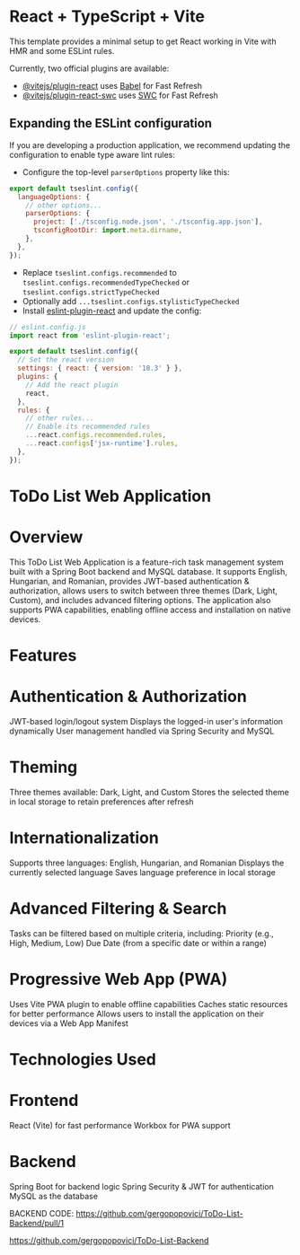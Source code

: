 # React + TypeScript + Vite

This template provides a minimal setup to get React working in Vite with HMR and some ESLint rules.

Currently, two official plugins are available:

- [@vitejs/plugin-react](https://github.com/vitejs/vite-plugin-react/blob/main/packages/plugin-react/README.md) uses [Babel](https://babeljs.io/) for Fast Refresh
- [@vitejs/plugin-react-swc](https://github.com/vitejs/vite-plugin-react-swc) uses [SWC](https://swc.rs/) for Fast Refresh

## Expanding the ESLint configuration

If you are developing a production application, we recommend updating the configuration to enable type aware lint rules:

- Configure the top-level `parserOptions` property like this:

```js
export default tseslint.config({
  languageOptions: {
    // other options...
    parserOptions: {
      project: ['./tsconfig.node.json', './tsconfig.app.json'],
      tsconfigRootDir: import.meta.dirname,
    },
  },
});
```

- Replace `tseslint.configs.recommended` to `tseslint.configs.recommendedTypeChecked` or `tseslint.configs.strictTypeChecked`
- Optionally add `...tseslint.configs.stylisticTypeChecked`
- Install [eslint-plugin-react](https://github.com/jsx-eslint/eslint-plugin-react) and update the config:

```js
// eslint.config.js
import react from 'eslint-plugin-react';

export default tseslint.config({
  // Set the react version
  settings: { react: { version: '18.3' } },
  plugins: {
    // Add the react plugin
    react,
  },
  rules: {
    // other rules...
    // Enable its recommended rules
    ...react.configs.recommended.rules,
    ...react.configs['jsx-runtime'].rules,
  },
});
```

# ToDo List Web Application

# Overview

This ToDo List Web Application is a feature-rich task management system built with a Spring Boot backend and MySQL database. It supports English, Hungarian, and Romanian, provides JWT-based authentication & authorization, allows users to switch between three themes (Dark, Light, Custom), and includes advanced filtering options. The application also supports PWA capabilities, enabling offline access and installation on native devices.

# Features

# Authentication & Authorization

JWT-based login/logout system
Displays the logged-in user's information dynamically
User management handled via Spring Security and MySQL
# Theming
Three themes available: Dark, Light, and Custom
Stores the selected theme in local storage to retain preferences after refresh

# Internationalization
Supports three languages: English, Hungarian, and Romanian
Displays the currently selected language
Saves language preference in local storage

# Advanced Filtering & Search
Tasks can be filtered based on multiple criteria, including:
Priority (e.g., High, Medium, Low)
Due Date (from a specific date or within a range)

# Progressive Web App (PWA)
Uses Vite PWA plugin to enable offline capabilities
Caches static resources for better performance
Allows users to install the application on their devices via a Web App Manifest

# Technologies Used

# Frontend
React (Vite) for fast performance
Workbox for PWA support

# Backend
Spring Boot for backend logic
Spring Security & JWT for authentication
MySQL as the database

BACKEND CODE:
https://github.com/gergopopovici/ToDo-List-Backend/pull/1

https://github.com/gergopopovici/ToDo-List-Backend
